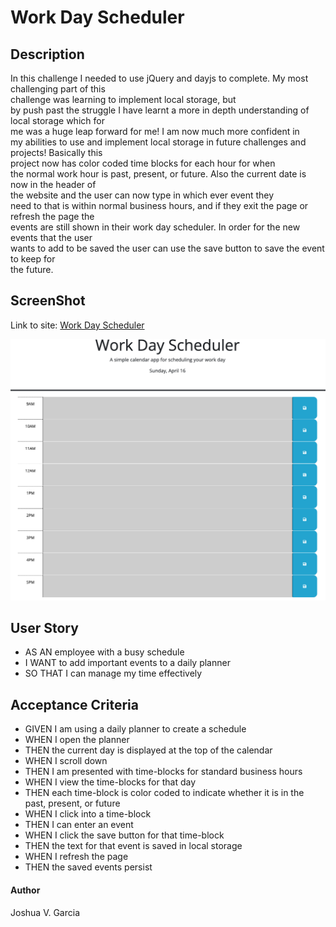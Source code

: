 # Work Day Scheduler

## Description

In this challenge I needed to use jQuery and dayjs to complete. My most challenging part of this<br> 
challenge was learning to implement local storage, but<br>
by push past the struggle I have learnt a more in depth understanding of local storage which for<br> 
me was a huge leap forward for me! I am now much more confident in<br>
my abilities to use and implement local storage in future challenges and projects! Basically this<br> 
project now has color coded time blocks for each hour for when<br>
the normal work hour is past, present, or future. Also the current date is now in the header of<br> 
the website and the user can now type in which ever event they<br>
need to that is within normal business hours, and if they exit the page or refresh the page the<br> 
events are still shown in their work day scheduler. In order for the new events that the user<br>
wants to add to be saved the user can use the save button to save the event to keep for<br> 
the future.

## ScreenShot

Link to site:  <a href=https://garciajv86.github.io/work_day_scheduler alt='Work Day Scheduler'>Work Day Scheduler</a>

![screenshot](./assets/css/images/WorkDayScheduler.png)

## User Story

- AS AN employee with a busy schedule
- I WANT to add important events to a daily planner
- SO THAT I can manage my time effectively

## Acceptance Criteria

- GIVEN I am using a daily planner to create a schedule
- WHEN I open the planner
- THEN the current day is displayed at the top of the calendar
- WHEN I scroll down
- THEN I am presented with time-blocks for standard business hours
- WHEN I view the time-blocks for that day
- THEN each time-block is color coded to indicate whether it is in the past, present, or future
- WHEN I click into a time-block
- THEN I can enter an event
- WHEN I click the save button for that time-block
- THEN the text for that event is saved in local storage
- WHEN I refresh the page
- THEN the saved events persist

#### Author

Joshua V. Garcia